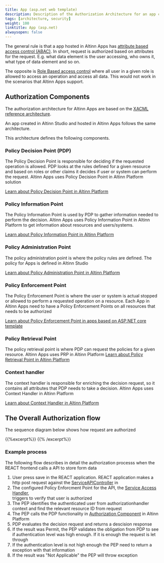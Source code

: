 ```yaml
---
title: App (asp.net web template)
description: Description of the Authorization Architecture for an app created in Altinn Studio following the standard Asp.Net Core web application template created for Altinn Apps
tags: [architecture, security]
weight: 100
linktitle: App (asp.net)
alwaysopen: false
---
```


The general rule is that a app hosted in Altinn Apps has [attribute based access control (ABAC)](https://en.wikipedia.org/wiki/Attribute-based_access_control).
In short, request is authorized based on attributes for the request. E.g. what data element is the user accessing, who owns it, 
what type of data element and so on.

The opposite is [Role Based access control](https://en.wikipedia.org/wiki/Role-based_access_control) where all user in a given role
is allowed to access an operation and access all data. This would not work in the scenarios that Altinn Apps support.

## Authorization Components
The authorization architecture for Altinn Apps are based on the 
[XACML reference architecture](https://en.wikipedia.org/wiki/XACML).

An app created in Altinn Studio and hosted in Altinn Apps follows the same architecture.

This architecture defines the following components.

### Policy Decision Point (PDP)
The Policy Decision Point is responsible for deciding if the requested operation is allowed.
PDP looks at the rules defined for a given resource and based on roles or other claims it decides if
user or system can perform the request. Altinn Apps uses Policy Decision Point in Altinn Platform solution

[Learn about Policy Decision Point in Altinn Platform](/../altinn-platform/pdp)

### Policy Information Point
The Policy Information Point is used by PDP to gather information needed to perform the decision.
Altinn Apps uses Policy Information Point in Altinn Platform to get information about resources and users/systems.

[Learn about Policy Information Point in Altinn Platform](../altinn-platform/pip)

### Policy Administration Point
The policy administration point is where the policy rules are defined. 
The policy for Apps is defined in Altinn Studio

[Learn about Policy Administration Point in Altinn Platform](../altinn-platform/pap)

### Policy Enforcement Point
The Policy Enforcement Point is where the user or system is actual stopped or allowed to perform a requested operation
on a resource. Each App in Altinn Apps need to have a Policy Enforcement Points on all resources that needs to be authorized

[Learn about Policy Enforcement Point in apps based on ASP.NET core template](pep)


### Policy Retrieval Point
The policy retrieval point is where PDP can request the policies for a given
resource. Altinn Apps uses PRP in Altinn Platform
[Learn about Policy Retrieval Point in Altinn Platform](../altinn-platform/prp)


### Context handler
The context handler is responsible for enriching the decision request, so 
it contains all attributes that PDP needs to take a decision.
 Altinn Apps uses Context Handler in Altinn Platform

[Learn about Context Handler in Altinn Platform](../altinn-platform/contexthandler)

## The Overall Authorization flow
The sequence diagram below shows how request are authorized

{{%excerpt%}}
<object data="/architecture/security/authorization/altinn-platform/authorization_flow_app_platform.svg" type="image/svg+xml" style="width: 100%;"></object>
{{% /excerpt%}}

### Example process

The following flow describes in detail the authorization processs when the REACT frontend calls a API to store form data

1. User press save in the REACT application. REACT application makes a http post request against the 
[ServiceAPIController](https://github.com/Altinn/altinn-studio/blob/master/src/AltinnCore/Runtime/Controllers/ServiceAPIController.css) in 
2. The configured Policy Enforcment Point for the API, the [Service Access Handler](https://github.com/Altinn/altinn-studio/blob/master/src/AltinnCore/Runtime/Authorization/ServiceAccessHandler.cs),  
triggers to verify that user is authorized
3. The PEP identifies the authenticated user from authorizationhandler context and find the relevant resource ID from request
4. The PEP calls the PDP functionality in [Authorization Component](/solutions/altinn-platform/authorization/) in Altinn Platform
5. PDP evaluates the decision request and returns a descision response
7. If the result was Permit, the PEP validates the obligation from PDP to see if authentication level was high enough. If it is enough the request is let through
8. If the authentication level is not high enough the PEP need to return a exception with that information
9. If the result was "Not Applicable" the PEP will throw exception